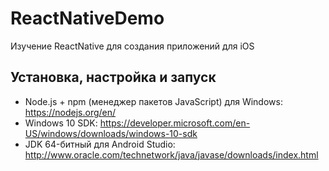 # ReactNativeDemo
Изучение ReactNative для создания приложений для iOS

Установка, настройка и запуск
-----------------------------
* Node.js + npm (менеджер пакетов JavaScript) для Windows: https://nodejs.org/en/
* Windows 10 SDK: https://developer.microsoft.com/en-US/windows/downloads/windows-10-sdk
* JDK 64-битный для Android Studio: http://www.oracle.com/technetwork/java/javase/downloads/index.html
